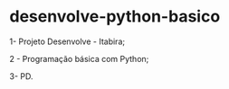 # desenvolve-python-basico
1- Projeto Desenvolve - Itabira;

2 - Programação básica com Python;

3- PD.
